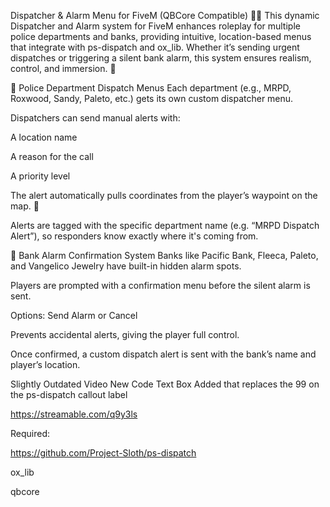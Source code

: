 Dispatcher & Alarm Menu for FiveM (QBCore Compatible) 🚓🚨
This dynamic Dispatcher and Alarm system for FiveM enhances roleplay for multiple police departments and banks, providing intuitive, location-based menus that integrate with ps-dispatch and ox_lib. Whether it’s sending urgent dispatches or triggering a silent bank alarm, this system ensures realism, control, and immersion. 🎯

🔹 Police Department Dispatch Menus
Each department (e.g., MRPD, Roxwood, Sandy, Paleto, etc.) gets its own custom dispatcher menu.

Dispatchers can send manual alerts with:

A location name

A reason for the call

A priority level

The alert automatically pulls coordinates from the player’s waypoint on the map. 📍

Alerts are tagged with the specific department name (e.g. “MRPD Dispatch Alert”), so responders know exactly where it's coming from.

🔹 Bank Alarm Confirmation System
Banks like Pacific Bank, Fleeca, Paleto, and Vangelico Jewelry have built-in hidden alarm spots.

Players are prompted with a confirmation menu before the silent alarm is sent.

Options: Send Alarm or Cancel

Prevents accidental alerts, giving the player full control.

Once confirmed, a custom dispatch alert is sent with the bank’s name and player’s location.

Slightly Outdated Video New Code Text Box Added that replaces the 99 on the ps-dispatch callout label

https://streamable.com/q9y3ls

Required:


https://github.com/Project-Sloth/ps-dispatch


ox_lib


qbcore
